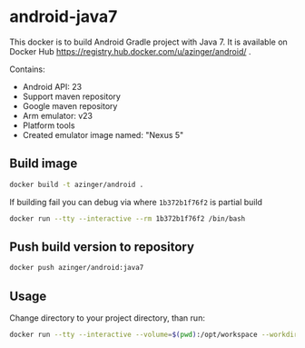 # android-java7

This docker is to build Android Gradle project with Java 7.
It is available on Docker Hub https://registry.hub.docker.com/u/azinger/android/ .

Contains:

* Android API: 23
* Support maven repository
* Google maven repository
* Arm emulator: v23
* Platform tools
* Created emulator image named: "Nexus 5"

## Build image

```bash
docker build -t azinger/android .
```

If building fail you can debug via where `1b372b1f76f2` is partial build

```bash
docker run --tty --interactive --rm 1b372b1f76f2 /bin/bash
```

## Push build version to repository

```bash
docker push azinger/android:java7
```

## Usage
Change directory to your project directory, than run:

```bash
docker run --tty --interactive --volume=$(pwd):/opt/workspace --workdir=/opt/workspace --rm azinger/android:java7  /bin/sh -c "./gradlew build"
```

